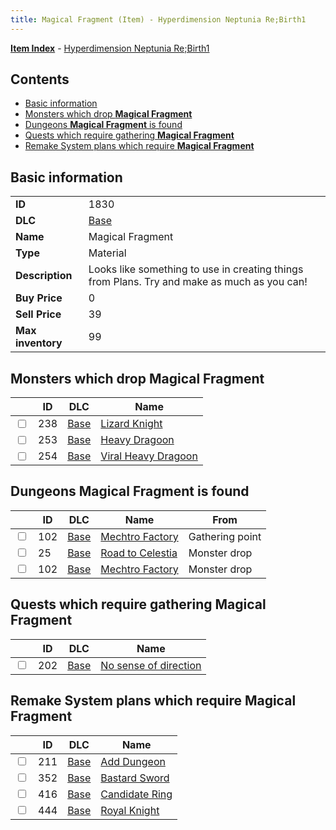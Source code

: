 ```yaml
---
title: Magical Fragment (Item) - Hyperdimension Neptunia Re;Birth1
---
```


[**Item Index**](/neptunia/rb1/item/index.html) - [Hyperdimension Neptunia Re;Birth1](/neptunia/rb1)

## Contents

- [Basic information](#basic-information)
- [Monsters which drop **Magical Fragment**](#monsters-which-drop-magical-fragment)
- [Dungeons **Magical Fragment** is found](#dungeons-magical-fragment-is-found)
- [Quests which require gathering **Magical Fragment**](#quests-which-require-gathering-magical-fragment)
- [Remake System plans which require **Magical Fragment**](#remake-system-plans-which-require-magical-fragment)

## Basic information

|   |   |
| -- | -- |
| **ID** | 1830 |
| **DLC** | [Base](/neptunia/rb1/dlc/1-base.html) |
| **Name** | Magical Fragment |
| **Type** | Material |
| **Description** | Looks like something to use in creating things from Plans. Try and make as much as you can! |
| **Buy Price** | 0 |
| **Sell Price** | 39 |
| **Max inventory** | 99 |


## Monsters which drop **Magical Fragment**

|    | ID | DLC | Name |
| -- | -- | --- | ---- |
| <input type="checkbox" id="rb1-monster-1-238" class="trackbox" /> | 238 | [Base](/neptunia/rb1/dlc/1-base.html) | [Lizard Knight](/neptunia/rb1/monster/1-238-lizard-knight.html) |
| <input type="checkbox" id="rb1-monster-1-253" class="trackbox" /> | 253 | [Base](/neptunia/rb1/dlc/1-base.html) | [Heavy Dragoon](/neptunia/rb1/monster/1-253-heavy-dragoon.html) |
| <input type="checkbox" id="rb1-monster-1-254" class="trackbox" /> | 254 | [Base](/neptunia/rb1/dlc/1-base.html) | [Viral Heavy Dragoon](/neptunia/rb1/monster/1-254-viral-heavy-dragoon.html) |


## Dungeons **Magical Fragment** is found

|    | ID | DLC | Name | From |
| -- | -- | --- | ---- | ---- |
| <input type="checkbox" id="rb1-dungeon-1-102" class="trackbox" /> | 102 | [Base](/neptunia/rb1/dlc/1-base.html) | [Mechtro Factory](/neptunia/rb1/dungeon/1-102-mechtro-factory.html) | Gathering point |
| <input type="checkbox" id="rb1-dungeon-1-25" class="trackbox" /> | 25 | [Base](/neptunia/rb1/dlc/1-base.html) | [Road to Celestia](/neptunia/rb1/dungeon/1-25-road-to-celestia.html) | Monster drop |
| <input type="checkbox" id="rb1-dungeon-1-102" class="trackbox" /> | 102 | [Base](/neptunia/rb1/dlc/1-base.html) | [Mechtro Factory](/neptunia/rb1/dungeon/1-102-mechtro-factory.html) | Monster drop |


## Quests which require gathering **Magical Fragment**

|    | ID | DLC | Name |
| -- | -- | --- | ---- |
| <input type="checkbox" id="rb1-quest-1-202" class="trackbox" /> | 202 | [Base](/neptunia/rb1/dlc/1-base.html) | [No sense of direction](/neptunia/rb1/quest/1-202-no-sense-of-direction.html) |


## Remake System plans which require **Magical Fragment**

|    | ID | DLC | Name |
| -- | -- | --- | ---- |
| <input type="checkbox" id="rb1-quest-1-211" class="trackbox" /> | 211 | [Base](/neptunia/rb1/dlc/1-base.html) | [Add Dungeon](/neptunia/rb1/quest/1-211-add-dungeon.html) |
| <input type="checkbox" id="rb1-quest-1-352" class="trackbox" /> | 352 | [Base](/neptunia/rb1/dlc/1-base.html) | [Bastard Sword](/neptunia/rb1/quest/1-352-bastard-sword.html) |
| <input type="checkbox" id="rb1-quest-1-416" class="trackbox" /> | 416 | [Base](/neptunia/rb1/dlc/1-base.html) | [Candidate Ring](/neptunia/rb1/quest/1-416-candidate-ring.html) |
| <input type="checkbox" id="rb1-quest-1-444" class="trackbox" /> | 444 | [Base](/neptunia/rb1/dlc/1-base.html) | [Royal Knight](/neptunia/rb1/quest/1-444-royal-knight.html) |

